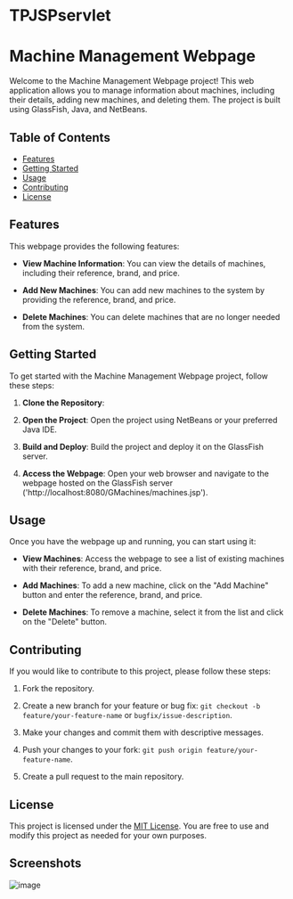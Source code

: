 # TPJSPservlet
# Machine Management Webpage

Welcome to the Machine Management Webpage project! This web application allows you to manage information about machines, including their details, adding new machines, and deleting them. The project is built using GlassFish, Java, and NetBeans.

## Table of Contents
- [Features](#features)
- [Getting Started](#getting-started)
- [Usage](#usage)
- [Contributing](#contributing)
- [License](#license)

## Features

This webpage provides the following features:

- **View Machine Information**: You can view the details of machines, including their reference, brand, and price.

- **Add New Machines**: You can add new machines to the system by providing the reference, brand, and price.

- **Delete Machines**: You can delete machines that are no longer needed from the system.

## Getting Started

To get started with the Machine Management Webpage project, follow these steps:

1. **Clone the Repository**:

2. **Open the Project**:
Open the project using NetBeans or your preferred Java IDE.

3. **Build and Deploy**:
Build the project and deploy it on the GlassFish server.

4. **Access the Webpage**:
Open your web browser and navigate to the webpage hosted on the GlassFish server ('http://localhost:8080/GMachines/machines.jsp').

## Usage

Once you have the webpage up and running, you can start using it:

- **View Machines**: Access the webpage to see a list of existing machines with their reference, brand, and price.

- **Add Machines**: To add a new machine, click on the "Add Machine" button and enter the reference, brand, and price.

- **Delete Machines**: To remove a machine, select it from the list and click on the "Delete" button.

## Contributing

If you would like to contribute to this project, please follow these steps:

1. Fork the repository.

2. Create a new branch for your feature or bug fix: `git checkout -b feature/your-feature-name` or `bugfix/issue-description`.

3. Make your changes and commit them with descriptive messages.

4. Push your changes to your fork: `git push origin feature/your-feature-name`.

5. Create a pull request to the main repository.

## License

This project is licensed under the [MIT License](LICENSE). You are free to use and modify this project as needed for your own purposes.
## Screenshots
![image](https://github.com/BAJEDDI/TPJSPservlet/assets/147507670/30bebf2c-3d1d-4a40-ae68-7ad6b70916f4)


